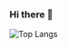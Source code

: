 ### Hi there 👋




![Top Langs](https://github-readme-stats.vercel.app/api/top-langs/?username=lowerzedo&layout=compact)
